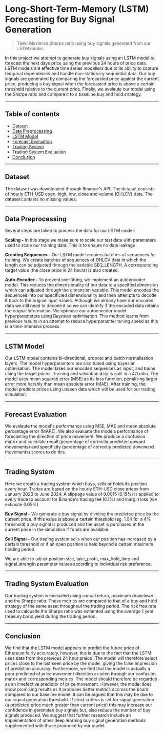 # Long-Short-Term-Memory (LSTM) Forecasting for Buy Signal Generation

> Task: Maximise Sharpe ratio using buy signals generated from our LSTM model.

In this project we attempt to generate buy signals using an LSTM model to forecast the next days price using the previous 24 hours of price data. LSTM models are effective time series modellers due to its ability to capture temporal dependecies and handle non-stationary sequential data. Our buy signals are generated by comparing the forecasted price against the current price, producing a buy signal when the forecasted price is above a certain threshold relative to the current price. Finally, we evalaute our model using the Sharpe ratio and compare it to a baseline buy and hold strategy. 


---


## Table of contents
- [Dataset](#dataset)
- [Data Preprocessing](#data-preprocessing)
- [LSTM Model](#lstm-model)
- [Forecast Evaluation](#forecast-evaluation)
- [Trading System](#trading-system)
- [Trading System Evaluation](#trading-system-evaluation)
- [Conclusion](#conclusion)


---


## Dataset

The dataset was downloaded through Binance's API. The dataset consists of hourly ETH-USD open, high, low, close and volume (OHLCV) data. The dataset contains no missing values. 


---


## Data Preprocessing

Several steps are taken to process the data for our LSTM model:

**Scaling -**
In this stage we make sure to scale our test data with parameters used to scale our training data. This is to ensure no data leakage.

**Creating Sequences -**
 Our LSTM model requires batches of sequences for training. We create batches of sequences of OHLCV data in which the length can be adjusted through the variable SEQ_LENGTH. A corresponding target value (the close price in 24 hours) is also created. 

**Auto-Encoder -**
 To prevent overfitting, we implement an autoencoder model. This reduces the dimensionality of our data to a specified dimension which can adjusted through the dimension variable. This model encodes the sequences into our specificied dimensionality and then attempts to decode it back to the orignal input values. Although we already have our encoded data we still need to decode it so we can identify if the encoded data retains the orignal information. We optimise our autoencoder model hyperparameters using Bayesian optimisation. This method learns from previous results in an attempt to reduce hyperparamter tuning speed as this is a time-intensive process.


---


## LSTM Model

Our LSTM model contains bi-directional, dropout and batch normalisation layers. The model hyperparamters are also tuned using bayesian optimisation. The model takes our encoded sequences as input, and trains using the target prices. Training and validation data is split in a 4:1 ratio. The model uses mean squared error (MSE) as its loss function, penalising larger error more harshly than mean absolute error (MAE). After training, the model predicts prices using unseen data which will be used for our trading simulation.


---


## Forecast Evaluation


We evalaute the model's performance using MSE, MAE and mean absolute percentage error (MAPE). We also evaluate the models performance of forecasting the direction of price movement. We produce a confusion matrix and calculate recall (percentage of correctly predicted upward movements) and specificity (percentage of correctly predicted downward movements) scores to do this. 


---


## Trading System

Here we create a trading system which buys, sells or holds its position every hour. Trades are based on the hourly ETH-USD close prices from January 2023 to June 2024. A slippage value of 0.0015 (0.15%) is applied to every trade to account for Binance's trading fee (0.1%) and margin loss (we estimate 0.05%). 

**Buy Signal -**
 We generate a buy signal by dividing the predicted price by the current price. If this value is above a certain threshold (eg. 1.04 for a 4% threshold) a buy signal is produced and the asset is purchased at the current price in the simulation if funds are available. 

**Sell Signal -**
 Our trading system sells when our position has increased by a certain threshold or if an open position is held beyond a certain maximum holding period. 

We are able to adjust position size, take_profit, max_hold_time and signal_strength parameter values according to individual risk preference.


---


## Trading System Evaluation

Our trading system is evaluated using annual return, maximum drawdown and the Sharpe ratio. These metrics are compared to that of a buy and hold strategy of the same asset throughout the trading period. The risk free rate used to calcualte the Sharpe ratio was estiamted using the average 1 year treasury bond yield during the trading period.


---


## Conclusion

We find that the LSTM model appears to predict the future price of Ethereum fairly accurately, however, this is due to the fact that the LSTM uses data from the previous 24 hour preiod. The model will therefore select prices close to the last seen price by the model, giving the false impression of prediction accuracy. Furthermore, we find that the model is actually a poor predicted of price movement direction as seen through our confusion matrix and corresponding metrics. The model should therefore be regarded as an innefective predictor of price movement. However, the model does show promising results as it produces better metrics accross the board compared to our baseline model. It can be argued that this may be due to our signal generation threshold. If strict criteria is set for signal generation (a predicted price much greater than current price) this may increase our confidence in gerenated buy signals but, also reduce the number of buy signals produced. We suggest that further research include an implementation of other deep learning buy signal generation methods supplemented with those produced by our model.
  
